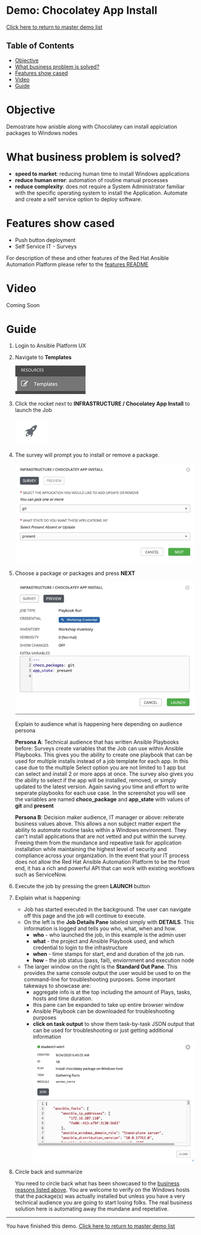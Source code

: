 # Demo: Chocolatey App Install

[Click here to return to master demo list](../../README.md#demo-repository)

## Table of Contents

* [Objective](#objective)
* [What business problem is solved?](#what-business-problem-is-solved)
* [Features show cased](#features-show-cased)
* [Video](#video)
* [Guide](#guide)

# Objective

Demostrate how anisble along with Chocolatey can install applciation packages to Windows nodes

# What business problem is solved?

- **speed to market**:
reducing human time to install Windows applications
- **reduce human error**:
automation of routine manual processes
- **reduce complexity**:
does not require a System Administrator familiar with the specific operating system to install the Application.  Automate and create a self service option to deploy software.
  

# Features show cased

- Push button deployment
- Self Service IT - Surveys

For description of these and other features of the Red Hat Ansible Automation Platform please refer to the [features README](../features.md)

# Video

Coming Soon

# Guide

1. Login to Ansible Platform UX

2. Navigate to **Templates**

     ![job templates](../../images/templates.png)

3. Click the rocket next to **INFRASTRUCTURE / Chocolatey App Install** to launch the Job

     ![rocket launch](../../images/rocket.png)

4.  The survey will prompt you to install or remove a package.

     ![survey choice](../../images/choco_survey.jpeg)

5. Choose a package or packages and press **NEXT**      

     ![survey preview](../../images/choco_survey_preview.jpeg)

     Explain to audience what is happening here depending on audience persona

    **Persona A**: Technical audience that has written Ansible Playbooks before:
    Surveys create variables that the Job can use within Ansible Playbooks. This gives you the ability to create one playbook that can be used for multiple installs instead of a job template for each app. In this case due to the multiple Select option you are not limited to 1 app but can select and install 2 or more apps at once. The survey also gives you the ability to select if the app will be installed, removed, or simply updated to the latest version. Again saving you time and effort to write seperate playbooks for each use case.  In the screenshot you will see the variables are named **choco_package** and **app_state**  with values of  **git** and **present** 

    **Persona B**: Decision maker audience, IT manager or above:
    reiterate business values above.  This allows a non subject matter expert the ability to automate routine tasks within a Windows environment.  They can't install applications that are not vetted and put within the survey. Freeing them from the mundance and repeative task for application installation while maintaining the highest level of security and compliance across your organization. In the event that your IT process does not allow the Red Hat Ansible Automation Platform to be the front end, it has a rich and powerful API that can work with existing workflows such as ServiceNow.

6. Execute the job by pressing the green **LAUNCH** button

7. Explain what is happening:

     - Job has started executed in the background.  The user can navigate off this page and the job will continue to execute.
     - On the left is the **Job Details Pane** labeled simply with **DETAILS**.  This information is logged and tells you who, what, when and how.
       - **who** - who launched the job, in this example is the admin user
       - **what** - the project and Ansible Playbook used, and which credential to login to the infrastructure
       - **when** - time stamps for start, end and duration of the job run.
       - **how** - the job status (pass, fail), enviornment and execution node
     - The larger window on the right is the **Standard Out Pane**.  This provides the same console output the user would be used to on the command-line for troubleshooting purposes.  Some important takeways to showcase are:
       - aggregate info is at the top including the amount of Plays, tasks, hosts and time duration.
       - this pane can be expanded to take up entire browser window
       - Ansible Playbook can be downloaded for troubleshooting purposes
       - **click on task output** to show them task-by-task JSON output that can be used for troubleshooting or just getting additional information
       ![task breakdown](../../images/choco_task_output.jpeg)

8. Circle back and summarize

     You need to circle back what has been showcased to the [business reasons listed above](#what-business-problem-is-solved).  You are welcome to verify on the Windows hosts that the package(s) was actually installed but unless you have a very technical audience you are going to start losing folks.  The real business solution here is automating away the mundane and repetative. 



---
You have finished this demo.  [Click here to return to master demo list](../../README.md#demo-repository)
